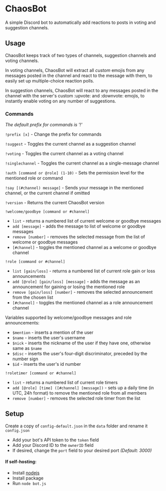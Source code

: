 # ChaosBot

A simple Discord bot to automatically add reactions to posts in voting and suggestion channels.

## Usage

ChaosBot keeps track of two types of channels, suggestion channels and voting channels.

In voting channels, ChaosBot will extract all *custom* emojis from any messages posted in the channel and react to the message with them, to easily set up multiple-choice reaction polls.


In suggestion channels, ChaosBot will react to any messages posted in the channel with the server's custom :upvote: and :downvote: emojis, to instantly enable voting on any number of suggestions.


### Commands
*The default prefix for commands is '!'*

`!prefix [x]` - Change the prefix for commands

`!suggest` - Toggles the current channel as a suggestion channel

`!voting` - Toggles the current channel as a voting channel

`!singlechannel` - Toggles the current channel as a single-message channel

`!auth [command or @role] (1-10)` - Sets the permission level for the mentioned role or command

`!say [(#channel) message]` - Sends your message in the mentioned channel, or the current channel if omitted

`!version` - Returns the current ChaosBot version

`!welcome/goodbye [command or #channel]`
  * `list` - returns a numbered list of current welcome or goodbye messages
  * `add [message]` - adds the message to list of welcome or goodbye messages
  * `remove [number]` - removes the selected message from the list of welcome or goodbye messages
  * `[#channel]` - toggles the mentioned channel as a welcome or goodbye channel

`!role [command or #channel]`
  * `list [gain/loss]` - returns a numbered list of current role gain or loss announcements
  * `add [@role] [gain/loss] [message]` - adds the message as an announcement for gaining or losing the mentioned role
  * `remove [gain/loss] [number]` - removes the selected announcement from the chosen list
  * `[#channel]` - toggles the mentioned channel as a role announcement channel

 Variables supported by welcome/goodbye messages and role announcements:
 * `$mention` - inserts a mention of the user
 * `$name` - inserts the user's username
 * `$nick` - inserts the nickname of the user if they have one, otherwise same as `$name`
 * `$disc` - inserts the user's four-digit discriminator, preceded by the number sign
 * `$id` - inserts the user's id number

 `!roletimer [command or #channel]`
   * `list` - returns a numbered list of current role timers
   * `add [@role] [time] ([#channel] [message])` - sets up a daily time (in UTC, 24h format) to remove the mentioned role from all members
   * `remove [number]` - removes the selected role timer from the list


## Setup


Create a copy of `config-default.json` in the `data` folder and rename it `config.json`
- Add your bot's API token to the `token` field
- Add your Discord ID to the `ownerID` field
- If desired, change the `port` field to your desired port *(Default: 3000)*


#### If self-hosting:
- Install [nodejs](https://nodejs.org)
- Install package
- Run `node bot.js`
